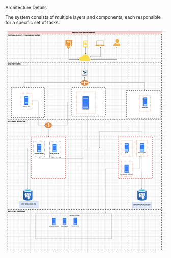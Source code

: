 Architecture Details

The system consists of multiple layers and components, each responsible for a specific set of tasks.

![System Architecture](./src/images/system-arch.png)
